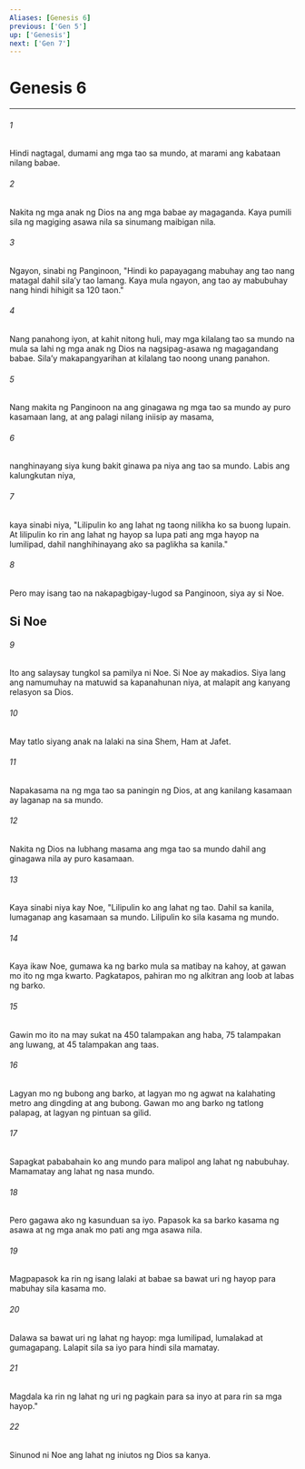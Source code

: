 ```yaml
---
Aliases: [Genesis 6]
previous: ['Gen 5']
up: ['Genesis']
next: ['Gen 7']
---
```

# Genesis 6

***

###### 1
Hindi nagtagal, dumami ang mga tao sa mundo, at marami ang kabataan nilang babae. 

###### 2
Nakita ng mga anak ng Dios na ang mga babae ay magaganda. Kaya pumili sila ng magiging asawa nila sa sinumang maibigan nila. 

###### 3
Ngayon, sinabi ng Panginoon, "Hindi ko papayagang mabuhay ang tao nang matagal dahil silaʼy tao lamang. Kaya mula ngayon, ang tao ay mabubuhay nang hindi hihigit sa 120 taon." 

###### 4
Nang panahong iyon, at kahit nitong huli, may mga kilalang tao sa mundo na mula sa lahi ng mga anak ng Dios na nagsipag-asawa ng magagandang babae. Silaʼy makapangyarihan at kilalang tao noong unang panahon. 

###### 5
Nang makita ng Panginoon na ang ginagawa ng mga tao sa mundo ay puro kasamaan lang, at ang palagi nilang iniisip ay masama, 

###### 6
nanghinayang siya kung bakit ginawa pa niya ang tao sa mundo. Labis ang kalungkutan niya, 

###### 7
kaya sinabi niya, "Lilipulin ko ang lahat ng taong nilikha ko sa buong lupain. At lilipulin ko rin ang lahat ng hayop sa lupa pati ang mga hayop na lumilipad, dahil nanghihinayang ako sa paglikha sa kanila." 

###### 8
Pero may isang tao na nakapagbigay-lugod sa Panginoon, siya ay si Noe.

## Si Noe 

###### 9
Ito ang salaysay tungkol sa pamilya ni Noe. Si Noe ay makadios. Siya lang ang namumuhay na matuwid sa kapanahunan niya, at malapit ang kanyang relasyon sa Dios. 

###### 10
May tatlo siyang anak na lalaki na sina Shem, Ham at Jafet. 

###### 11
Napakasama na ng mga tao sa paningin ng Dios, at ang kanilang kasamaan ay laganap na sa mundo. 

###### 12
Nakita ng Dios na lubhang masama ang mga tao sa mundo dahil ang ginagawa nila ay puro kasamaan. 

###### 13
Kaya sinabi niya kay Noe, "Lilipulin ko ang lahat ng tao. Dahil sa kanila, lumaganap ang kasamaan sa mundo. Lilipulin ko sila kasama ng mundo. 

###### 14
Kaya ikaw Noe, gumawa ka ng barko mula sa matibay na kahoy, at gawan mo ito ng mga kwarto. Pagkatapos, pahiran mo ng alkitran ang loob at labas ng barko. 

###### 15
Gawin mo ito na may sukat na 450 talampakan ang haba, 75 talampakan ang luwang, at 45 talampakan ang taas. 

###### 16
Lagyan mo ng bubong ang barko, at lagyan mo ng agwat na kalahating metro ang dingding at ang bubong. Gawan mo ang barko ng tatlong palapag, at lagyan ng pintuan sa gilid. 

###### 17
Sapagkat pababahain ko ang mundo para malipol ang lahat ng nabubuhay. Mamamatay ang lahat ng nasa mundo. 

###### 18
Pero gagawa ako ng kasunduan sa iyo. Papasok ka sa barko kasama ng asawa at ng mga anak mo pati ang mga asawa nila. 

###### 19
Magpapasok ka rin ng isang lalaki at babae sa bawat uri ng hayop para mabuhay sila kasama mo. 

###### 20
Dalawa sa bawat uri ng lahat ng hayop: mga lumilipad, lumalakad at gumagapang. Lalapit sila sa iyo para hindi sila mamatay. 

###### 21
Magdala ka rin ng lahat ng uri ng pagkain para sa inyo at para rin sa mga hayop." 

###### 22
Sinunod ni Noe ang lahat ng iniutos ng Dios sa kanya.
